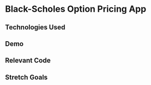 # Black-Scholes Option Pricing App


## Technologies Used


## Demo


## Relevant Code


## Stretch Goals